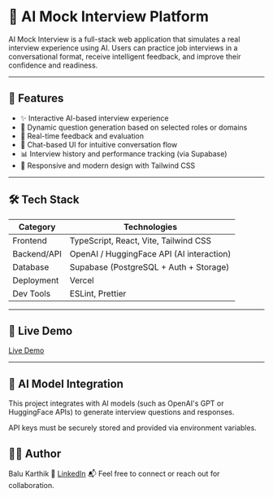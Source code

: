 # 🤖 AI Mock Interview Platform

AI Mock Interview is a full-stack web application that simulates a real interview experience using AI. Users can practice job interviews in a conversational format, receive intelligent feedback, and improve their confidence and readiness.

---

## 📌 Features

- ✨ Interactive AI-based interview experience
- 📄 Dynamic question generation based on selected roles or domains
- 🎯 Real-time feedback and evaluation
- 💬 Chat-based UI for intuitive conversation flow
- 📊 Interview history and performance tracking (via Supabase)
- 🎨 Responsive and modern design with Tailwind CSS

---

## 🛠️ Tech Stack

| Category         | Technologies                               |
|------------------|--------------------------------------------|
| Frontend         | TypeScript, React, Vite, Tailwind CSS       |
| Backend/API      | OpenAI / HuggingFace API (AI interaction)   |
| Database         | Supabase (PostgreSQL + Auth + Storage)      |
| Deployment       | Vercel                                      |
| Dev Tools        | ESLint, Prettier                            |

---

## 🚀 Live Demo
[Live Demo](https://ai-mock-interview-drab.vercel.app)  

---
## 🧠 AI Model Integration
This project integrates with AI models (such as OpenAI's GPT or HuggingFace APIs) to generate interview questions and responses.

API keys must be securely stored and provided via environment variables.

## 🙋‍♂️ Author
Balu Karthik
🔗 [LinkedIn](https://linkedin/in/balu-karthik/)
📬 Feel free to connect or reach out for collaboration.
